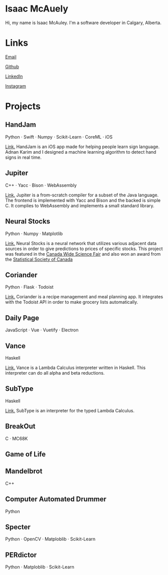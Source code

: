 # Isaac McAuely
Hi, my name is Isaac McAuley. I'm a software developer in Calgary, Alberta.

# Links
[Email](mailto:me@imcauley.com)

[Github](https://github.com/imcauley)

[LinkedIn](https://www.linkedin.com/in/isaac-mcauley-9b3517163/) 

[Instagram]()

# Projects
## HandJam
Python · Swift · Numpy · Scikit-Learn · CoreML · iOS

[Link.](https://www.youtube.com/watch?v=-0zJtxdkSoU) HandJam is an iOS app made for helping people learn sign language. Adnan Karim and I designed a machine learning algorithm to detect hand signs in real time.

## Jupiter 
C++ · Yacc · Bison · WebAssembly

[Link.](https://github.com/imcauley/JupiterCompiler) Jupiter is a from-scratch compiler for a subset of the Java language. The frontend is implemented with Yacc and Bison and the backed is simple C. It complies to WebAssembly and implements a small standard library.

## Neural Stocks
Python · Numpy · Matplotlib 

[Link.](https://github.com/imcauley/Neural-Stocks) Neural Stocks is a neural network that utilizes various adjacent data sources in order to give predictions to prices of specific stocks. This project was featured in the [Canada Wide Science Fair](https://secure.youthscience.ca/virtualcwsf/projectdetails.php?id=4665&year=2016&province=6&keyword=&name=&categoryid=&divisionid=&challengeid=&regionid=) and also won an award from the [Statistical Society of Canada](https://ssc.ca/en/news/senior-high-school-student-wins-ssc-award)

## Coriander
Python · Flask · Todoist

[Link.](https://github.com/imcauley/Coriander) Coriander is a recipe management and meal planning app. It integrates with the Todoist API in order to make grocery lists automatically.

## Daily Page
JavaScript · Vue · Vuetify · Electron

## Vance
Haskell

[Link.](https://github.com/imcauley/Vance) Vance is a Lambda Calculus interpreter written in Haskell. This interpreter can do all alpha and beta reductions.

## SubType
Haskell

[Link.](https://github.com/imcauley/SubType) SubType is an interpreter for the typed Lambda Calculus.

## BreakOut
C · MC68K

## Game of Life

## Mandelbrot
C++

## Computer Automated Drummer
Python

## Specter
Python · OpenCV · Matploblib · Scikit-Learn


## PERdictor
Python · Matploblib · Scikit-Learn

